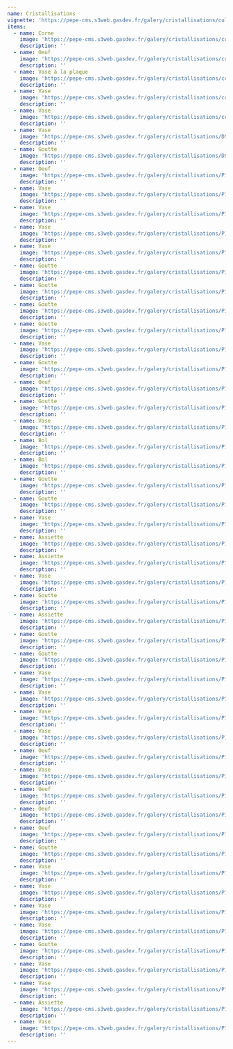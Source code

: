 ```yaml
---
name: Cristallisations
vignette: 'https://pepe-cms.s3web.gasdev.fr/galery/cristallisations/culis_poterie_3788_fd388c51c4.webp'
items:
  - name: Corne
    image: 'https://pepe-cms.s3web.gasdev.fr/galery/cristallisations/culis_poterie_3810_f1b27762e0.webp'
    description: ''
  - name: Oeuf
    image: 'https://pepe-cms.s3web.gasdev.fr/galery/cristallisations/culis_poterie_3819_87b1d05868.webp'
    description: ''
  - name: Vase à la plaque
    image: 'https://pepe-cms.s3web.gasdev.fr/galery/cristallisations/culis_poterie_3806_dd2555520a.webp'
    description: ''
  - name: Vase
    image: 'https://pepe-cms.s3web.gasdev.fr/galery/cristallisations/culis_poterie_3825_be5e624227.webp'
    description: ''
  - name: Vase
    image: 'https://pepe-cms.s3web.gasdev.fr/galery/cristallisations/culis_poterie_3788_fd388c51c4.webp'
    description: ''
  - name: Vase
    image: 'https://pepe-cms.s3web.gasdev.fr/galery/cristallisations/DSC_1614_d6b525bf1f.webp'
    description: ''
  - name: Goutte
    image: 'https://pepe-cms.s3web.gasdev.fr/galery/cristallisations/DSC_1630_eb0d25cb86.webp'
    description: ''
  - name: Oeuf
    image: 'https://pepe-cms.s3web.gasdev.fr/galery/cristallisations/P1152704.jpg'
    description: ''
  - name: Vase
    image: 'https://pepe-cms.s3web.gasdev.fr/galery/cristallisations/P1152707.jpg'
    description: ''
  - name: Vase
    image: 'https://pepe-cms.s3web.gasdev.fr/galery/cristallisations/P1152708.jpg'
    description: ''
  - name: Vase
    image: 'https://pepe-cms.s3web.gasdev.fr/galery/cristallisations/P1152710.jpg'
    description: ''
  - name: Vase
    image: 'https://pepe-cms.s3web.gasdev.fr/galery/cristallisations/P1152711.jpg'
    description: ''
  - name: Goutte
    image: 'https://pepe-cms.s3web.gasdev.fr/galery/cristallisations/P1152712.jpg'
    description: ''
  - name: Goutte
    image: 'https://pepe-cms.s3web.gasdev.fr/galery/cristallisations/P1152713.jpg'
    description: ''
  - name: Goutte
    image: 'https://pepe-cms.s3web.gasdev.fr/galery/cristallisations/P1152714.jpg'
    description: ''
  - name: Goutte
    image: 'https://pepe-cms.s3web.gasdev.fr/galery/cristallisations/P1152716.jpg'
    description: ''
  - name: Vase
    image: 'https://pepe-cms.s3web.gasdev.fr/galery/cristallisations/P1152719.jpg'
    description: ''
  - name: Goutte
    image: 'https://pepe-cms.s3web.gasdev.fr/galery/cristallisations/P1152721.jpg'
    description: ''
  - name: Oeuf
    image: 'https://pepe-cms.s3web.gasdev.fr/galery/cristallisations/P1152723.jpg'
    description: ''
  - name: Goutte
    image: 'https://pepe-cms.s3web.gasdev.fr/galery/cristallisations/P1152724.jpg'
    description: ''
  - name: Vase
    image: 'https://pepe-cms.s3web.gasdev.fr/galery/cristallisations/P1152725.jpg'
    description: ''
  - name: Bol
    image: 'https://pepe-cms.s3web.gasdev.fr/galery/cristallisations/P1152727.jpg'
    description: ''
  - name: Bol
    image: 'https://pepe-cms.s3web.gasdev.fr/galery/cristallisations/P1152728.jpg'
    description: ''
  - name: Goutte
    image: 'https://pepe-cms.s3web.gasdev.fr/galery/cristallisations/P1152729.jpg'
    description: ''
  - name: Goutte
    image: 'https://pepe-cms.s3web.gasdev.fr/galery/cristallisations/P1152730.jpg'
    description: ''
  - name: Vase
    image: 'https://pepe-cms.s3web.gasdev.fr/galery/cristallisations/P1152731.jpg'
    description: ''
  - name: Assiette
    image: 'https://pepe-cms.s3web.gasdev.fr/galery/cristallisations/P1152732.jpg'
    description: ''
  - name: Assiette
    image: 'https://pepe-cms.s3web.gasdev.fr/galery/cristallisations/P1152733.jpg'
    description: ''
  - name: Vase
    image: 'https://pepe-cms.s3web.gasdev.fr/galery/cristallisations/P1152734.jpg'
    description: ''
  - name: Goutte
    image: 'https://pepe-cms.s3web.gasdev.fr/galery/cristallisations/P1152735.jpg'
    description: ''
  - name: Assiette
    image: 'https://pepe-cms.s3web.gasdev.fr/galery/cristallisations/P1152736.jpg'
    description: ''
  - name: Goutte
    image: 'https://pepe-cms.s3web.gasdev.fr/galery/cristallisations/P1152739.jpg'
    description: ''
  - name: Goutte
    image: 'https://pepe-cms.s3web.gasdev.fr/galery/cristallisations/P1152740.jpg'
    description: ''
  - name: Vase
    image: 'https://pepe-cms.s3web.gasdev.fr/galery/cristallisations/P1152742.jpg'
    description: ''
  - name: Vase
    image: 'https://pepe-cms.s3web.gasdev.fr/galery/cristallisations/P1152743.jpg'
    description: ''
  - name: Vase
    image: 'https://pepe-cms.s3web.gasdev.fr/galery/cristallisations/P1152744.jpg'
    description: ''
  - name: Vase
    image: 'https://pepe-cms.s3web.gasdev.fr/galery/cristallisations/P1152747.jpg'
    description: ''
  - name: Oeuf
    image: 'https://pepe-cms.s3web.gasdev.fr/galery/cristallisations/P1152748.jpg'
    description: ''
  - name: Vase
    image: 'https://pepe-cms.s3web.gasdev.fr/galery/cristallisations/P1152749.jpg'
    description: ''
  - name: Oeuf
    image: 'https://pepe-cms.s3web.gasdev.fr/galery/cristallisations/P1152752.jpg'
    description: ''
  - name: Oeuf
    image: 'https://pepe-cms.s3web.gasdev.fr/galery/cristallisations/P1152753.jpg'
    description: ''
  - name: Oeuf
    image: 'https://pepe-cms.s3web.gasdev.fr/galery/cristallisations/P1152754.jpg'
    description: ''
  - name: Goutte
    image: 'https://pepe-cms.s3web.gasdev.fr/galery/cristallisations/P1152755.jpg'
    description: ''
  - name: Vase
    image: 'https://pepe-cms.s3web.gasdev.fr/galery/cristallisations/P1152756.jpg'
    description: ''
  - name: Vase
    image: 'https://pepe-cms.s3web.gasdev.fr/galery/cristallisations/P1152758.jpg'
    description: ''
  - name: Vase
    image: 'https://pepe-cms.s3web.gasdev.fr/galery/cristallisations/P1152759.jpg'
    description: ''
  - name: Vase
    image: 'https://pepe-cms.s3web.gasdev.fr/galery/cristallisations/P1152760.jpg'
    description: ''
  - name: Goutte
    image: 'https://pepe-cms.s3web.gasdev.fr/galery/cristallisations/P1152761.jpg'
    description: ''
  - name: Vase
    image: 'https://pepe-cms.s3web.gasdev.fr/galery/cristallisations/P1152762.jpg'
    description: ''
  - name: Vase
    image: 'https://pepe-cms.s3web.gasdev.fr/galery/cristallisations/P1152763.jpg'
    description: ''
  - name: Assiette
    image: 'https://pepe-cms.s3web.gasdev.fr/galery/cristallisations/P1152764.jpg'
    description: ''
  - name: Vase
    image: 'https://pepe-cms.s3web.gasdev.fr/galery/cristallisations/P1152765.jpg'
    description: ''
---
```


